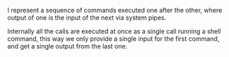 I represent a sequence of commands executed one after the other, where output of one is the input of the next via system pipes.

Internally all the calls are executed at once as a single call running  a shell command, this way we only provide a single input for the first command, and get a single output from the last one.